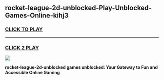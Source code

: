 
## rocket-league-2d-unblocked-Play-Unblocked-Games-Online-kihj3
<h3>
<a href="https://premium76.site?title=rocket-league-2d-unblocked&ref=25A">CLICK TO PLAY</a></h3>
<hr>

<h3>
<a href="https://premium76.site?title=rocket-league-2d-unblocked&ref=25A">CLICK 2 PLAY</a>
  
</h3>

<a href="https://premium76.site?title=rocket-league-2d-unblocked&ref=25A"><img src="https://clearcache.store/games.png"></a>


**rocket-league-2d-unblocked games unblocked: Your Gateway to Fun and Accessible Online Gaming**
